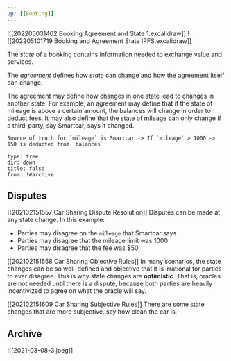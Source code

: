 ```yaml
---
up: [[Booking]]
---
```

![[202205031402 Booking Agreement and State 1.excalidraw]]
![[202205101719 Booking and Agreement State IPFS.excalidraw]]

The _state_ of a booking contains information needed to exchange value and services.

The _agreement_ defines how _state_ can change and how the agreement itself can change.

The agreement may define how changes in one state lead to changes in another state. For example, an agreement may define that if the state of mileage is above a certain amount, the balances will change in order to deduct fees. It may also define that the state of mileage can only change if a third-party, say Smartcar, says it changed.

```
Source of truth for `mileage` is Smartcar -> If `mileage` > 1000 -> $50 is deducted from `balances`
```

```breadcrumbs
type: tree
dir: down
title: false
from: !#archive
```

## Disputes

[[202102151557 Car Sharing Dispute Resolution]] Disputes can be made at any state change. In this example:
- Parties may disagree on the `mileage` that Smartcar says
- Parties may disagree that the mileage limit was 1000
- Parties may disagree that the fee was $50

[[202102151558 Car Sharing Objective Rules]] In many scenarios, the state changes can be so well-defined and objective that it is irrational for parties to ever disagree. This is why state changes are **optimistic**. That is, oracles are not needed until there is a dispute, because both parties are heavily incentivized to agree on what the oracle will say.

[[202102151609 Car Sharing Subjective Rules]] There are some state changes that are more subjective, say how clean the car is.

## Archive
![[2021-03-08-3.jpeg]]